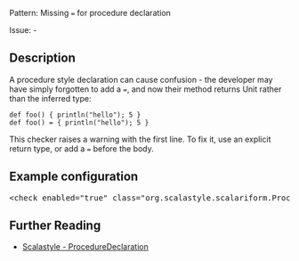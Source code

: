 Pattern: Missing `=` for procedure declaration

Issue: -

## Description

A procedure style declaration can cause confusion - the developer may have simply forgotten to add a `=`, and now their method returns Unit rather than the inferred type:

    def foo() { println("hello"); 5 }
    def foo() = { println("hello"); 5 }

	
This checker raises a warning with the first line. To fix it, use an explicit return type, or add a `=` before the body.

## Example configuration
<pre>&lt;check enabled=&quot;true&quot; class=&quot;org.scalastyle.scalariform.ProcedureDeclarationChecker&quot; level=&quot;warning&quot;/&gt;</pre>
<a name="org_scalastyle_scalariform_PublicMethodsHaveTypeChecker" />

## Further Reading

* [Scalastyle - ProcedureDeclaration](http://www.scalastyle.org/rules-1.0.0.html#org_scalastyle_scalariform_ProcedureDeclarationChecker)